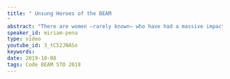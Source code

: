 ```yaml
---
title: " Unsung Heroes of the BEAM
"
abstract: "There are women –rarely known– who have had a massive impact in the Erlang & Elixir community. We wouldn’t even be here in this conference if it wasn’t for some of them. Their achievements and stories are known only in small circles because often their protagonists have been humble and discreet."
speaker_id: miriam-pena
type: video
youtube_id: 3_tC52JNASo
keywords: 
date: 2019-10-08
tags: Code BEAM STO 2018
---
```


